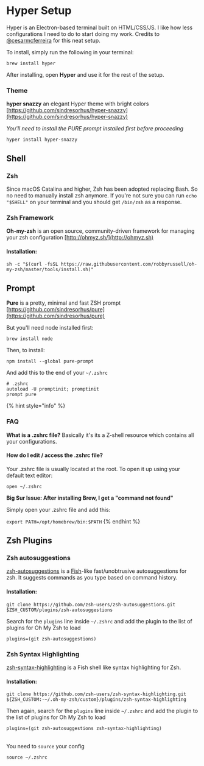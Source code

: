 # Hyper Setup

Hyper is an Electron-based terminal built on HTML/CSS/JS. I like how less configurations I need to do to start doing my work. Credits to [@cesarmcferreira](https://twitter.com/cesarmcferreira) for this neat setup.

To install, simply run the following in your terminal:

```
brew install hyper
```

After installing, open **Hyper** and use it for the rest of the setup.

### Theme

**hyper snazzy** an elegant Hyper theme with bright colors [https://github.com/sindresorhus/hyper-snazzy](https://github.com/sindresorhus/hyper-snazzy)

_You'll need to install the PURE prompt installed first before proceeding_

```
hyper install hyper-snazzy
```

## Shell

### **Zsh**

Since macOS Catalina and higher, Zsh has been adopted replacing Bash. So no need to manually install zsh anymore. If you're not sure you can run `echo "$SHELL"` on your terminal and you should get `/bin/zsh` as a response.

### **Zsh Framework**

**Oh-my-zsh** is an open source, community-driven framework for managing your zsh configuration [http://ohmyz.sh/](http://ohmyz.sh)

#### Installation:

```
sh -c "$(curl -fsSL https://raw.githubusercontent.com/robbyrussell/oh-my-zsh/master/tools/install.sh)"
```

## Prompt

**Pure** is a pretty, minimal and fast ZSH prompt [https://github.com/sindresorhus/pure](https://github.com/sindresorhus/pure)

But you'll need node installed first:

```
brew install node
```

Then, to install:

```
npm install --global pure-prompt
```

And add this to the end of your `~/.zshrc`

```
# .zshrc
autoload -U promptinit; promptinit
prompt pure
```

{% hint style="info" %}
### **FAQ**

**What is a .zshrc file?** Basically it's its a Z-shell resource which contains all your configurations.

#### How do I edit / access the .zshrc file?

Your .zshrc file is usually located at the root. To open it up using your default text editor:

```
open ~/.zshrc
```

**Big Sur Issue: After installing Brew, I get a "command not found"**

Simply open your .zshrc file and add this:

`export PATH=/opt/homebrew/bin:$PATH`
{% endhint %}

## Zsh Plugins

### Zsh autosuggestions

[zsh-autosuggestions](https://github.com/zsh-users/zsh-autosuggestions) is a [Fish](http://fishshell.com)-like fast/unobtrusive autosuggestions for zsh. It suggests commands as you type based on command history.

#### **Installation**:

```
git clone https://github.com/zsh-users/zsh-autosuggestions.git $ZSH_CUSTOM/plugins/zsh-autosuggestions
```

Search for the `plugins` line inside `~/.zshrc` and add the plugin to the list of plugins for Oh My Zsh to load

```
plugins=(git zsh-autosuggestions)
```

###

### Zsh Syntax Highlighting

[zsh-syntax-highlighting](https://github.com/zsh-users/zsh-syntax-highlighting) is a Fish shell like syntax highlighting for Zsh.

#### Installation:

```
git clone https://github.com/zsh-users/zsh-syntax-highlighting.git ${ZSH_CUSTOM:-~/.oh-my-zsh/custom}/plugins/zsh-syntax-highlighting
```

Then again, search for the `plugins` line inside `~/.zshrc` and add the plugin to the list of plugins for Oh My Zsh to load

```
plugins=(git zsh-autosuggestions zsh-syntax-highlighting)
```

\
You need to `source` your config

```
source ~/.zshrc
```

